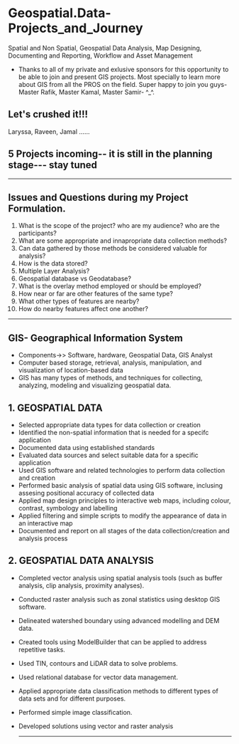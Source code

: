 # Geospatial.Data-Projects_and_Journey
Spatial and Non Spatial, Geospatial Data Analysis, Map Designing, Documenting and Reporting, Workflow and Asset Management

- Thanks to all of my private and exlusive sponsors for this opportunity to be able to join and present GIS projects. Most specially to learn more about GIS from all the PROS on the field. Super happy to join you guys- Master Rafik, Master Kamal, Master Samir-   ^_^. 

## Let's crushed it!!!
Laryssa, Raveen, Jamal ......

## 5 Projects incoming-- it is still in the planning stage---  stay tuned
------------------------------------------------------
## Issues and Questions during my Project Formulation.

1. What is the scope of the project? who are my audience? who are the participants?
2. What are some appropriate and innapropriate data collection methods?
3. Can data gathered by those methods be considered valuable for analysis?
4. How is the data stored?
5. Multiple Layer Analysis?
6. Geospatial database vs Geodatabase?
7. What is the overlay method employed or should be employed?
8. How near or far are other features of the same type? 
9. What other types of features are nearby? 
10. How do nearby features affect one another? 

---------------------------------------------------------------------------------------------

## GIS- Geographical Information System
- Components->> Software, hardware, Geospatial Data, GIS Analyst
- Computer based storage, retrieval, analysis, manipulation, and visualization of location-based data
-  GIS has many types of methods, and techniques for collecting, analyzing, modeling and visualizing geospatial data.

## 1. GEOSPATIAL DATA
- Selected appropriate data types for data collection or creation
- Identified the non-spatial information that is needed for a specifc application
- Documented data using established standards
- Evaluated data sources and select suitable data for a specific application
- Used GIS software and related technologies to perform data collection and creation
- Performed basic analysis of spatial data using GIS software, inclusing assesing positional accuracy of collected data
- Applied map design principles to interactive web maps, including colour, contrast, symbology and labelling
- Applied filtering and simple scripts to modify the appearance of data in an interactive map
- Documented and report on all stages of the data collection/creation and analysis process

## 2. GEOSPATIAL DATA ANALYSIS
- Completed vector analysis using spatial analysis tools (such as buffer analysis, clip analysis, proximity analyses).
- Conducted raster analysis such as zonal statistics using desktop GIS software.
- Delineated watershed boundary using advanced modelling and DEM data.
- Created tools using ModelBuilder that can be applied to address repetitive tasks.
- Used TIN, contours and LiDAR data to solve problems.
- Used relational database for vector data management.
- Applied appropriate data classification methods to different types of data sets and for different purposes.
- Performed simple image classification.
- Developed solutions using vector and raster analysis

  -----------------------------------------------------------------------------------------




